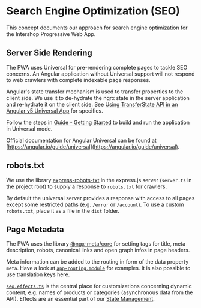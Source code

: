 <!--
kb_concepts
kb_pwa
kb_everyone
kb_sync_latest_only
-->

# Search Engine Optimization (SEO)

This concept documents our approach for search engine optimization for the Intershop Progressive Web App.

## Server Side Rendering

The PWA uses Universal for pre-rendering complete pages to tackle SEO concerns.
An Angular application without Universal support will not respond to web crawlers with complete indexable page responses.

Angular's state transfer mechanism is used to transfer properties to the client side.
We use it to de-hydrate the ngrx state in the server application and re-hydrate it on the client side.
See [Using TransferState API in an Angular v5 Universal App](https://medium.com/angular-in-depth/using-transferstate-api-in-an-angular-5-universal-app-130f3ada9e5b) for specifics.

Follow the steps in [Guide - Getting Started](../guides/getting-started.md) to build and run the application in Universal mode.

Official documentation for Angular Universal can be found at [https://angular.io/guide/universal](https://angular.io/guide/universal).

## robots.txt

We use the library [express-robots-txt](https://github.com/modosc/express-robots-txt) in the express.js server (`server.ts` in the project root) to supply a response to `robots.txt` for crawlers.

By default the universal server provides a response with access to all pages except some restricted paths (e.g. `/error` or `/account`).
To use a custom `robots.txt`, place it as a file in the `dist` folder.

## Page Metadata

The PWA uses the library [@ngx-meta/core](https://www.npmjs.com/package/@ngx-meta/core) for setting tags for title, meta description, robots, canonical links and open graph infos in page headers.

Meta information can be added to the routing in form of the data property `meta`.
Have a look at [`app-routing.module`](../../src/app/pages/app-routing.module.ts) for examples.
It is also possible to use translation keys here.

[`seo.effects.ts`](../../src/app/extensions/seo/store/seo/seo.effects.ts) is the central place for customizations concerning dynamic content, e.g. names of products or categories (asynchronous data from the API).
Effects are an essential part of our [State Management](./state-management.md).
